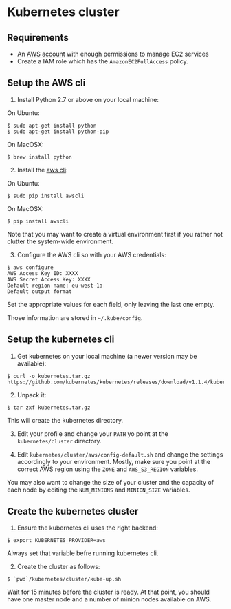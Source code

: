 Kubernetes cluster
==================

Requirements
------------

* An [AWS account](https://console.aws.amazon.com) with enough permissions to manage EC2 services
* Create a IAM role which has the `AmazonEC2FullAccess` policy.

Setup the AWS cli
-----------------

1. Install Python 2.7 or above on your local machine:

On Ubuntu:

```
$ sudo apt-get install python
$ sudo apt-get install python-pip
```

On MacOSX:

```
$ brew install python
```

2. Install the [aws cli](https://aws.amazon.com/fr/cli/):

On Ubuntu:

```
$ sudo pip install awscli
```

On MacOSX:

```
$ pip install awscli
```

Note that you may want to create a virtual environment
first if you rather not clutter the system-wide environment.


3. Configure the AWS cli so with your AWS credentials:

```
$ aws configure
AWS Access Key ID: XXXX
AWS Secret Access Key: XXXX
Default region name: eu-west-1a
Default output format
```

Set the appropriate values for each field, only leaving the last one empty.

Those information are stored in `~/.kube/config`.


Setup the kubernetes cli
------------------------

1. Get kubernetes on your local machine (a newer version may be available):

```
$ curl -o kubernetes.tar.gz https://github.com/kubernetes/kubernetes/releases/download/v1.1.4/kubernetes.tar.gz
```

2. Unpack it:

```
$ tar zxf kubernetes.tar.gz
```

This will create the kubernetes directory.

3. Edit your profile and change your `PATH` yo point at the `kubernetes/cluster` directory.

4. Edit `kubernetes/cluster/aws/config-default.sh` and
change the settings accordingly to your environment. Mostly, make sure
you point at the correct AWS region using the `ZONE` and `AWS_S3_REGION` variables.

You may also want to change the size of your cluster and the
capacity of each node by editing the `NUM_MINIONS` and `MINION_SIZE`
variables.

Create the kubernetes cluster
-----------------------------

1. Ensure the kubernetes cli uses the right backend:

```
$ export KUBERNETES_PROVIDER=aws
```

Always set that variable befre running kubernetes cli.

2. Create the cluster as follows:
```
$ `pwd`/kubernetes/cluster/kube-up.sh
```
Wait for 15 minutes before the cluster is ready. At that point,
you should have one master node and a number of minion nodes
available on AWS.
